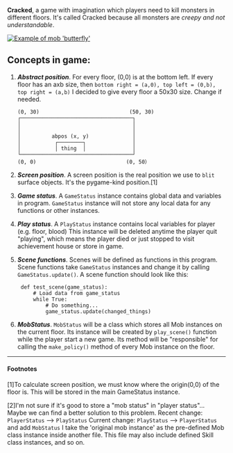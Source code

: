 **Cracked**, a game with imagination which players need to kill monsters in different floors.
 It's called Cracked because all monsters are *creepy and not understandable*.

 [![Example of mob 'butterfly'](https://s13.postimg.org/hlvyhh6fr/combine3.png)](https://postimg.org/image/9gdwjbi6r/)

Concepts in game:
---
1. ***Abstract position***.
    For every floor, (0,0) is at the bottom left.
    If every floor has an axb size, then `bottom right = (a,0), top left = (0,b), top right = (a,b)`
    I decided to give every floor a 50x30 size. Change if needed.
    ```
    (0, 30)                             (50, 30)
    ┌────────────────────────────────────┐
    │                                    │
    │                                    │
    │          abpos (x, y)              │
    │           ┌────────┐               │
    │           │ thing  │               │
    └────────────────────────────────────┘
    (0, 0)                             (0, 50）
    ```
2. ***Screen position***.
    A screen position is the real position we use to `blit` surface objects.
    It's the pygame-kind position.[1]
3. ***Game status***.
    A `GameStatus` instance contains global data and variables in program.
    `GameStatus` instance will not store any local data for any functions or other instances.

4. ***Play status***.
    A `PlayStatus` instance contains local variables for player (e.g. floor, blood)
    This instance will be deleted anytime the player quit \"playing\",
    which means the player died or just stopped to visit achievement house or store in game.
5. ***Scene functions***.
    Scenes will be defined as functions in this program. Scene functions take `GameStatus`
    instances and change it by calling `GameStatus.update()`.
    A scene function should look like this:

        def test_scene(game_status):
            # Load data from game_status
            while True:
                # Do something...
                game_status.update(changed_things)

6. ***MobStatus***.
    `MobStatus` will be a class which stores all Mob instances on the current floor.
    Its instance will be created by `play_scene()` function while the player start a new game.
    Its method will be "responsible" for calling the `make_policy()` method of every Mob instance on the floor.
---
#### Footnotes
[1]To calculate screen position, we must know where the origin(0,0) of the floor is.
This will be stored in the main GameStatus instance.

[2]I'm not sure if it's good to store a "mob status" in "player status"...
Maybe we can find a better solution to this problem.
Recent change: `PlayerStatus` --> `PlayStatus`
Current change: `PlayStatus` --> `PlayerStatus` and add `MobStatus`
I take the 'original mob instance' as the pre-defined Mob class instance inside another file. 
This file may also include defined Skill class instances, and so on.
